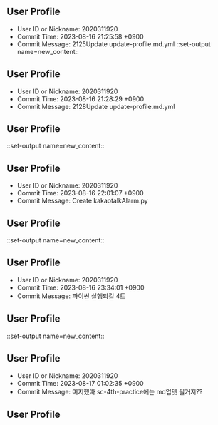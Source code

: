 ## User Profile
- User ID or Nickname: 2020311920
- Commit Time: 2023-08-16 21:25:58 +0900
- Commit Message: 2125Update update-profile.md.yml
::set-output name=new_content::
## User Profile
- User ID or Nickname: 2020311920
- Commit Time: 2023-08-16 21:28:29 +0900
- Commit Message: 2128Update update-profile.md.yml

## User Profile

::set-output name=new_content::
## User Profile
- User ID or Nickname: 2020311920
- Commit Time: 2023-08-16 22:01:07 +0900
- Commit Message: Create kakaotalkAlarm.py

## User Profile

::set-output name=new_content::
## User Profile
- User ID or Nickname: 2020311920
- Commit Time: 2023-08-16 23:34:01 +0900
- Commit Message: 파이썬 실행되길 4트

## User Profile

::set-output name=new_content::
## User Profile
- User ID or Nickname: 2020311920
- Commit Time: 2023-08-17 01:02:35 +0900
- Commit Message: 머지했따 sc-4th-practice에는 md업뎃 될거지??

## User Profile

